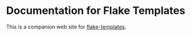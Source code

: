 # Documentation for Flake Templates

This is a companion web site for
[flake-templates](https://github.com/akirak/flake-templates).
